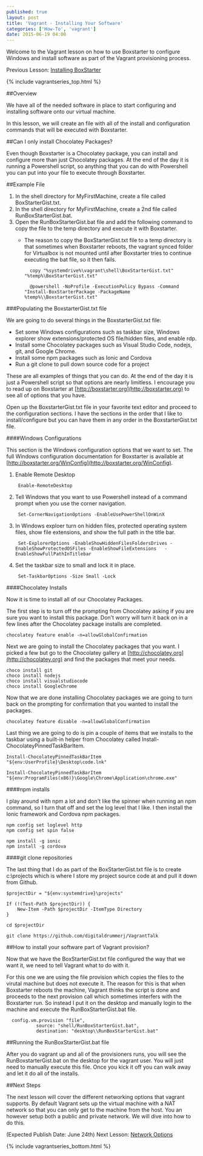 ```yaml
---
published: true
layout: post
title: 'Vagrant - Installing Your Software'
categories: ['How-To', 'vagrant']
date: 2015-06-19 04:00
---
```

Welcome to the Vagrant lesson on how to use Boxstarter to configure Windows and install software as part of the Vagrant provisioning process.

Previous Lesson: [Installing BoxStarter]({{site.url}}/vagrant-installing-boxstarter)

{% include vagrantseries_top.html %}

##Overview

We have all of the needed software in place to start configuring and installing software onto our virtual machine.

In this lesson, we will create an file with all of the install and configuration commands that will be executed with Boxstarter. 

##Can I only install Chocolatey Packages?

Even though Boxstarter is a Chocolatey package, you can install and configure more than just Chocolatey packages.  At the end of the day it is running a Powershell script, so anything that you can do with Powershell you can put into your file to execute through Boxstarter.

##Example File

1. In the shell directory for MyFirstMachine, create a file called BoxStarterGist.txt.
1. In the shell directory for MyFirstMachine, create a 2nd file called 	RunBoxStarterGist.bat.
1. Open the RunBoxStarterGist.bat file and add the following command to copy the file to the temp directory and execute it with Boxstarter.
	* The reason to copy the BoxStarterGist.txt file to a temp directory is that sometimes when Boxstarter reboots, the vagrant synced folder for Virtualbox is not mounted until after Boxstarter tries to continue executing the bat file, so it then fails.    
	 
			copy "%systemdrive%\vagrant\shell\BoxStarterGist.txt" "%temp%\BoxStarterGist.txt"
	
			@powershell -NoProfile -ExecutionPolicy Bypass -Command "Install-BoxStarterPackage -PackageName %temp%\\BoxstarterGist.txt"  

###Populating the BoxstarterGist.txt file

We are going to do several things in the BoxstarterGist.txt file:  

* Set some Windows configurations such as taskbar size, Windows explorer show extensions/protected OS file/hidden files, and enable rdp.
* Install some Chocolatey packages such as Visual Studio Code, nodejs, git, and Google Chrome.
* Install some npm packages such as Ionic and Cordova
* Run a git clone to pull down source code for a project

These are all examples of things that you can do.  At the end of the day it is just a Powershell script so that options are nearly limitless.  I encourage you to read up on Boxstarter at [http://boxstarter.org](http://boxstarter.org) to see all of options that you have.

Open up the BoxstarterGist.txt file in your favorite text editor and proceed to the configuration sections.  I have the sections in the order that I like to install/configure but you can have them in any order in the BoxstarterGist.txt file.
  
####Windows Configurations

This section is the Windows configuration options that we want to set.  The full Windows configuration documentation for Boxstarter is available at [http://boxstarter.org/WinConfig](http://boxstarter.org/WinConfig).

1. Enable Remote Desktop 

		Enable-RemoteDesktop
	
1. Tell Windows that you want to use Powershell instead of a command prompt when you use the corner navigation. 

		Set-CornerNavigationOptions -EnableUsePowerShellOnWinX

1. In Windows exploer turn on hidden files, protected operating system files, show file extensions, and show the full path in the title bar.

		Set-ExplorerOptions -EnableShowHiddenFilesFoldersDrives -EnableShowProtectedOSFiles -EnableShowFileExtensions 	-EnableShowFullPathInTitlebar

1. Set the taskbar size to small and lock it in place.

		Set-TaskbarOptions -Size Small -Lock

####Chocolatey Installs

Now it is time to install all of our Chocolatey Packages.


The first step is to turn off the prompting from Chocolatey asking if you are sure you want to install this package.  Don't worry will turn it back on in a few lines after the Chocolatey package installs are completed.
	
	chocolatey feature enable -n=allowGlobalConfirmation

Next we are going to install the Chocolatey packages that you want.  I picked a few but go to the Chocolatey gallery at [http://chocolatey.org](http://chocolatey.org) and find the packages that meet your needs.
 
	choco install git 
	choco install nodejs 
	choco install visualstudiocode 
	choco install GoogleChrome 

Now that we are done installing Chocolatey packages we are going to turn back on the prompting for confirmation that you wanted to install the packages.

	chocolatey feature disable -n=allowGlobalConfirmation

Last thing we are going to do is pin a couple of items that we installs to the taskbar using a built-in helper from Chocolatey called Install-ChocolateyPinnedTaskBarItem.
 

	Install-ChocolateyPinnedTaskBarItem "${env:UserProfile}\Desktop\code.lnk"

	Install-ChocolateyPinnedTaskBarItem "${env:ProgramFiles(x86)}\Google\Chrome\Application\chrome.exe"
	
####npm installs

I play around with npm a lot and don't like the spinner when running an npm command, so I turn that off and set the log level that I like.  I then install the Ionic framework and Cordova npm packages.   

	npm config set loglevel http
	npm config set spin false

	npm install -g ionic
	npm install -g cordova

####git clone repositories

The last thing that I do as part of the BoxStarterGist.txt file is to create c:\projects which is where I store my project source code at and pull it down from Github.

	$projectDir = "${env:systemdrive}\projects"
	
	If (!(Test-Path $projectDir)) {
		New-Item -Path $projectDir -ItemType Directory
	}
	
	cd $projectDir
	
	git clone https://github.com/digitaldrummerj/VagrantTalk

##How to install your software part of Vagrant provision?

Now that we have the BoxStarterGist.txt file configured the way that we want it, we need to tell Vagrant what to do with it.  

For this one we are using the file provision which copies the files to the virutal machine but does not execute it.  The reason for this is that when Boxstarter reboots the machine, Vagrant thinks the script is done and proceeds to the next provision call which sometimes interfers with the Boxstarter run.  So instead I put it on the desktop and manually login to the machine and execute the RunBoxStarterGist.bat file.

	  config.vm.provision "file",
	           source: "shell/RunBoxStarterGist.bat",
	           destination: "desktop\\RunBoxStarterGist.bat" 

##Running the RunBoxStarterGist.bat file

After you do vagrant up and all of the provisioners runs, you will see the RunBoxstarterGist.bat on the desktop for the vagrant user.  You will just need to manually execute this file.  Once you kick it off you can walk away and let it do all of the installs.
 
##Next Steps

The next lesson will cover the different networking options that vagrant supports.  By default Vagrant sets up the virtual machine with a NAT network so that you can only get to the machine from the host.  You an however setup both a public and private network.  We will dive into how to do this.

(Expected Publish Date: June 24th) Next Lesson: [Network Options]({{site.url}}/vagrant-networking-options)

{% include vagrantseries_bottom.html %}
